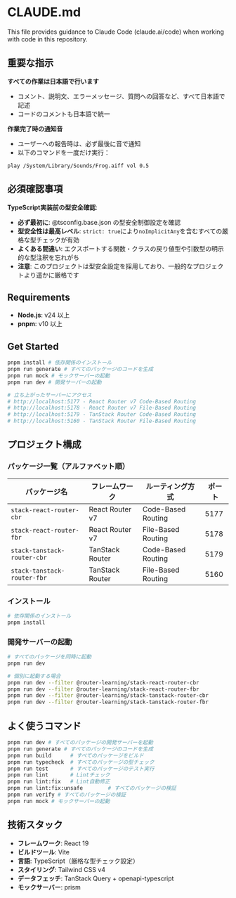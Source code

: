 # CLAUDE.md

This file provides guidance to Claude Code (claude.ai/code) when working with code in this repository.

## 重要な指示

**すべての作業は日本語で行います**
- コメント、説明文、エラーメッセージ、質問への回答など、すべて日本語で記述
- コードのコメントも日本語で統一

**作業完了時の通知音**
- ユーザーへの報告時は、必ず最後に音で通知
- 以下のコマンドを一度だけ実行：

```shell
play /System/Library/Sounds/Frog.aiff vol 0.5
```

## 必須確認事項

**TypeScript実装前の型安全確認**:
- **必ず最初に**: @tsconfig.base.json の型安全制御設定を確認
- **型安全性は最高レベル**: `strict: true`により`noImplicitAny`を含むすべての厳格な型チェックが有効
- **よくある間違い**: エクスポートする関数・クラスの戻り値型や引数型の明示的な型注釈を忘れがち
- **注意**: このプロジェクトは型安全設定を採用しており、一般的なプロジェクトより遥かに厳格です

## Requirements

- **Node.js**: v24 以上
- **pnpm**: v10 以上

## Get Started

```bash
pnpm install # 依存関係のインストール
pnpm run generate # すべてのパッケージのコードを生成
pnpm run mock # モックサーバーの起動
pnpm run dev # 開発サーバーの起動

# 立ち上がったサーバーにアクセス
# http://localhost:5177 - React Router v7 Code-Based Routing
# http://localhost:5178 - React Router v7 File-Based Routing
# http://localhost:5179 - TanStack Router Code-Based Routing
# http://localhost:5160 - TanStack Router File-Based Routing
```

## プロジェクト構成

### パッケージ一覧（アルファベット順）
| パッケージ名                | フレームワーク  | ルーティング方式   | ポート |
| --------------------------- | --------------- | ------------------ | ------ |
| `stack-react-router-cbr`    | React Router v7 | Code-Based Routing | 5177   |
| `stack-react-router-fbr`    | React Router v7 | File-Based Routing | 5178   |
| `stack-tanstack-router-cbr` | TanStack Router | Code-Based Routing | 5179   |
| `stack-tanstack-router-fbr` | TanStack Router | File-Based Routing | 5160   |

### インストール
```bash
# 依存関係のインストール
pnpm install
```

### 開発サーバーの起動
```bash
# すべてのパッケージを同時に起動
pnpm run dev

# 個別に起動する場合
pnpm run dev --filter @router-learning/stack-react-router-cbr
pnpm run dev --filter @router-learning/stack-react-router-fbr
pnpm run dev --filter @router-learning/stack-tanstack-router-cbr
pnpm run dev --filter @router-learning/stack-tanstack-router-fbr
```

## よく使うコマンド

```bash
pnpm run dev # すべてのパッケージの開発サーバーを起動
pnpm run generate # すべてのパッケージのコードを生成
pnpm run build      # すべてのパッケージをビルド
pnpm run typecheck  # すべてのパッケージの型チェック
pnpm run test       # すべてのパッケージのテスト実行
pnpm run lint       # Lintチェック
pnpm run lint:fix   # Lint自動修正
pnpm run lint:fix:unsafe        # すべてのパッケージの検証
pnpm run verify # すべてのパッケージの検証
pnpm run mock # モックサーバーの起動
```

## 技術スタック

- **フレームワーク**: React 19
- **ビルドツール**: Vite
- **言語**: TypeScript（厳格な型チェック設定）
- **スタイリング**: Tailwind CSS v4
- **データフェッチ**: TanStack Query + openapi-typescript
- **モックサーバー**: prism
